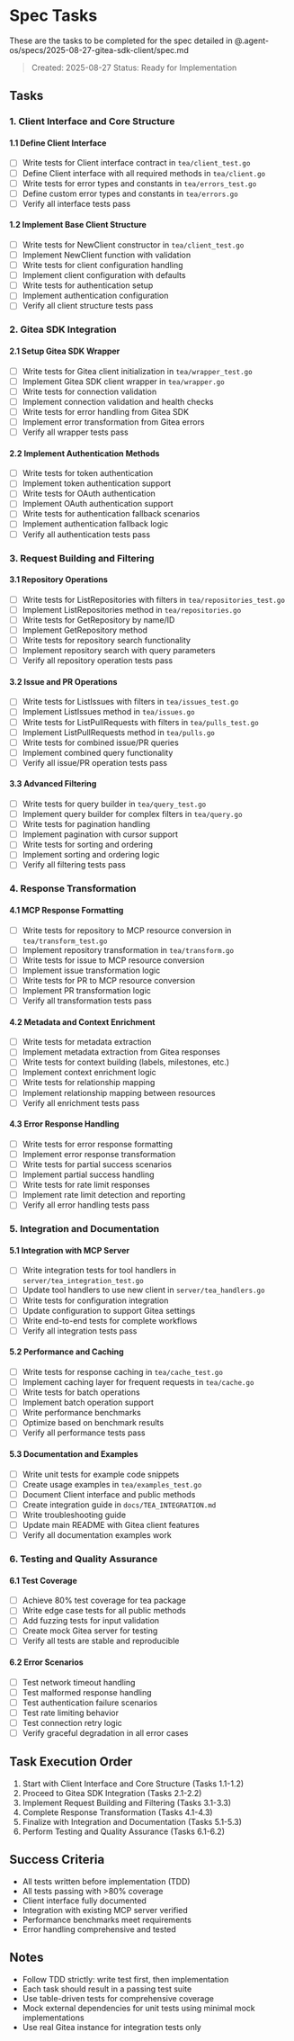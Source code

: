 # Spec Tasks

These are the tasks to be completed for the spec detailed in @.agent-os/specs/2025-08-27-gitea-sdk-client/spec.md

> Created: 2025-08-27
> Status: Ready for Implementation

## Tasks

### 1. Client Interface and Core Structure

#### 1.1 Define Client Interface
- [ ] Write tests for Client interface contract in `tea/client_test.go`
- [ ] Define Client interface with all required methods in `tea/client.go`
- [ ] Write tests for error types and constants in `tea/errors_test.go`
- [ ] Define custom error types and constants in `tea/errors.go`
- [ ] Verify all interface tests pass

#### 1.2 Implement Base Client Structure
- [ ] Write tests for NewClient constructor in `tea/client_test.go`
- [ ] Implement NewClient function with validation
- [ ] Write tests for client configuration handling
- [ ] Implement client configuration with defaults
- [ ] Write tests for authentication setup
- [ ] Implement authentication configuration
- [ ] Verify all client structure tests pass

### 2. Gitea SDK Integration

#### 2.1 Setup Gitea SDK Wrapper
- [ ] Write tests for Gitea client initialization in `tea/wrapper_test.go`
- [ ] Implement Gitea SDK client wrapper in `tea/wrapper.go`
- [ ] Write tests for connection validation
- [ ] Implement connection validation and health checks
- [ ] Write tests for error handling from Gitea SDK
- [ ] Implement error transformation from Gitea errors
- [ ] Verify all wrapper tests pass

#### 2.2 Implement Authentication Methods
- [ ] Write tests for token authentication
- [ ] Implement token authentication support
- [ ] Write tests for OAuth authentication
- [ ] Implement OAuth authentication support
- [ ] Write tests for authentication fallback scenarios
- [ ] Implement authentication fallback logic
- [ ] Verify all authentication tests pass

### 3. Request Building and Filtering

#### 3.1 Repository Operations
- [ ] Write tests for ListRepositories with filters in `tea/repositories_test.go`
- [ ] Implement ListRepositories method in `tea/repositories.go`
- [ ] Write tests for GetRepository by name/ID
- [ ] Implement GetRepository method
- [ ] Write tests for repository search functionality
- [ ] Implement repository search with query parameters
- [ ] Verify all repository operation tests pass

#### 3.2 Issue and PR Operations
- [ ] Write tests for ListIssues with filters in `tea/issues_test.go`
- [ ] Implement ListIssues method in `tea/issues.go`
- [ ] Write tests for ListPullRequests with filters in `tea/pulls_test.go`
- [ ] Implement ListPullRequests method in `tea/pulls.go`
- [ ] Write tests for combined issue/PR queries
- [ ] Implement combined query functionality
- [ ] Verify all issue/PR operation tests pass

#### 3.3 Advanced Filtering
- [ ] Write tests for query builder in `tea/query_test.go`
- [ ] Implement query builder for complex filters in `tea/query.go`
- [ ] Write tests for pagination handling
- [ ] Implement pagination with cursor support
- [ ] Write tests for sorting and ordering
- [ ] Implement sorting and ordering logic
- [ ] Verify all filtering tests pass

### 4. Response Transformation

#### 4.1 MCP Response Formatting
- [ ] Write tests for repository to MCP resource conversion in `tea/transform_test.go`
- [ ] Implement repository transformation in `tea/transform.go`
- [ ] Write tests for issue to MCP resource conversion
- [ ] Implement issue transformation logic
- [ ] Write tests for PR to MCP resource conversion
- [ ] Implement PR transformation logic
- [ ] Verify all transformation tests pass

#### 4.2 Metadata and Context Enrichment
- [ ] Write tests for metadata extraction
- [ ] Implement metadata extraction from Gitea responses
- [ ] Write tests for context building (labels, milestones, etc.)
- [ ] Implement context enrichment logic
- [ ] Write tests for relationship mapping
- [ ] Implement relationship mapping between resources
- [ ] Verify all enrichment tests pass

#### 4.3 Error Response Handling
- [ ] Write tests for error response formatting
- [ ] Implement error response transformation
- [ ] Write tests for partial success scenarios
- [ ] Implement partial success handling
- [ ] Write tests for rate limit responses
- [ ] Implement rate limit detection and reporting
- [ ] Verify all error handling tests pass

### 5. Integration and Documentation

#### 5.1 Integration with MCP Server
- [ ] Write integration tests for tool handlers in `server/tea_integration_test.go`
- [ ] Update tool handlers to use new client in `server/tea_handlers.go`
- [ ] Write tests for configuration integration
- [ ] Update configuration to support Gitea settings
- [ ] Write end-to-end tests for complete workflows
- [ ] Verify all integration tests pass

#### 5.2 Performance and Caching
- [ ] Write tests for response caching in `tea/cache_test.go`
- [ ] Implement caching layer for frequent requests in `tea/cache.go`
- [ ] Write tests for batch operations
- [ ] Implement batch operation support
- [ ] Write performance benchmarks
- [ ] Optimize based on benchmark results
- [ ] Verify all performance tests pass

#### 5.3 Documentation and Examples
- [ ] Write unit tests for example code snippets
- [ ] Create usage examples in `tea/examples_test.go`
- [ ] Document Client interface and public methods
- [ ] Create integration guide in `docs/TEA_INTEGRATION.md`
- [ ] Write troubleshooting guide
- [ ] Update main README with Gitea client features
- [ ] Verify all documentation examples work

### 6. Testing and Quality Assurance

#### 6.1 Test Coverage
- [ ] Achieve 80% test coverage for tea package
- [ ] Write edge case tests for all public methods
- [ ] Add fuzzing tests for input validation
- [ ] Create mock Gitea server for testing
- [ ] Verify all tests are stable and reproducible

#### 6.2 Error Scenarios
- [ ] Test network timeout handling
- [ ] Test malformed response handling
- [ ] Test authentication failure scenarios
- [ ] Test rate limiting behavior
- [ ] Test connection retry logic
- [ ] Verify graceful degradation in all error cases

## Task Execution Order

1. Start with Client Interface and Core Structure (Tasks 1.1-1.2)
2. Proceed to Gitea SDK Integration (Tasks 2.1-2.2)
3. Implement Request Building and Filtering (Tasks 3.1-3.3)
4. Complete Response Transformation (Tasks 4.1-4.3)
5. Finalize with Integration and Documentation (Tasks 5.1-5.3)
6. Perform Testing and Quality Assurance (Tasks 6.1-6.2)

## Success Criteria

- All tests written before implementation (TDD)
- All tests passing with >80% coverage
- Client interface fully documented
- Integration with existing MCP server verified
- Performance benchmarks meet requirements
- Error handling comprehensive and tested

## Notes

- Follow TDD strictly: write test first, then implementation
- Each task should result in a passing test suite
- Use table-driven tests for comprehensive coverage
- Mock external dependencies for unit tests using minimal mock implementations
- Use real Gitea instance for integration tests only
